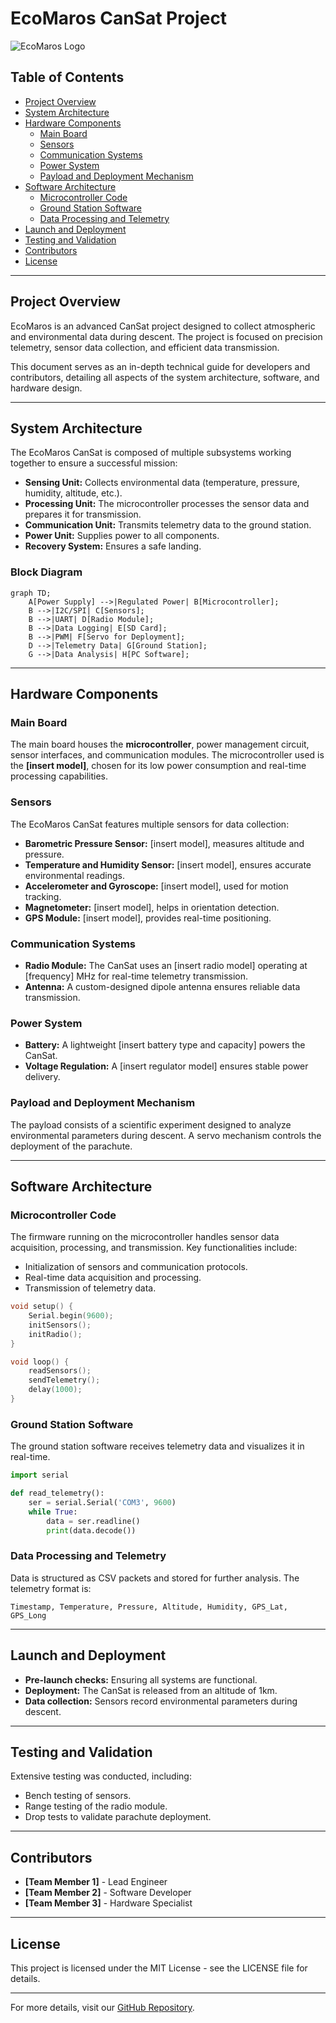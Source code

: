# EcoMaros CanSat Project

![EcoMaros Logo](link_to_logo_image_if_available)

## Table of Contents
- [Project Overview](#project-overview)
- [System Architecture](#system-architecture)
- [Hardware Components](#hardware-components)
  - [Main Board](#main-board)
  - [Sensors](#sensors)
  - [Communication Systems](#communication-systems)
  - [Power System](#power-system)
  - [Payload and Deployment Mechanism](#payload-and-deployment-mechanism)
- [Software Architecture](#software-architecture)
  - [Microcontroller Code](#microcontroller-code)
  - [Ground Station Software](#ground-station-software)
  - [Data Processing and Telemetry](#data-processing-and-telemetry)
- [Launch and Deployment](#launch-and-deployment)
- [Testing and Validation](#testing-and-validation)
- [Contributors](#contributors)
- [License](#license)

---

## Project Overview
EcoMaros is an advanced CanSat project designed to collect atmospheric and environmental data during descent. The project is focused on precision telemetry, sensor data collection, and efficient data transmission.

This document serves as an in-depth technical guide for developers and contributors, detailing all aspects of the system architecture, software, and hardware design.

---

## System Architecture
The EcoMaros CanSat is composed of multiple subsystems working together to ensure a successful mission:
- **Sensing Unit:** Collects environmental data (temperature, pressure, humidity, altitude, etc.).
- **Processing Unit:** The microcontroller processes the sensor data and prepares it for transmission.
- **Communication Unit:** Transmits telemetry data to the ground station.
- **Power Unit:** Supplies power to all components.
- **Recovery System:** Ensures a safe landing.

### Block Diagram
```mermaid
graph TD;
    A[Power Supply] -->|Regulated Power| B[Microcontroller];
    B -->|I2C/SPI| C[Sensors];
    B -->|UART| D[Radio Module];
    B -->|Data Logging| E[SD Card];
    B -->|PWM| F[Servo for Deployment];
    D -->|Telemetry Data| G[Ground Station];
    G -->|Data Analysis| H[PC Software];
```

---

## Hardware Components

### Main Board
The main board houses the **microcontroller**, power management circuit, sensor interfaces, and communication modules. The microcontroller used is the **[insert model]**, chosen for its low power consumption and real-time processing capabilities.

### Sensors
The EcoMaros CanSat features multiple sensors for data collection:
- **Barometric Pressure Sensor:** [insert model], measures altitude and pressure.
- **Temperature and Humidity Sensor:** [insert model], ensures accurate environmental readings.
- **Accelerometer and Gyroscope:** [insert model], used for motion tracking.
- **Magnetometer:** [insert model], helps in orientation detection.
- **GPS Module:** [insert model], provides real-time positioning.

### Communication Systems
- **Radio Module:** The CanSat uses an [insert radio model] operating at [frequency] MHz for real-time telemetry transmission.
- **Antenna:** A custom-designed dipole antenna ensures reliable data transmission.

### Power System
- **Battery:** A lightweight [insert battery type and capacity] powers the CanSat.
- **Voltage Regulation:** A [insert regulator model] ensures stable power delivery.

### Payload and Deployment Mechanism
The payload consists of a scientific experiment designed to analyze environmental parameters during descent. A servo mechanism controls the deployment of the parachute.

---

## Software Architecture

### Microcontroller Code
The firmware running on the microcontroller handles sensor data acquisition, processing, and transmission. Key functionalities include:
- Initialization of sensors and communication protocols.
- Real-time data acquisition and processing.
- Transmission of telemetry data.

```c
void setup() {
    Serial.begin(9600);
    initSensors();
    initRadio();
}

void loop() {
    readSensors();
    sendTelemetry();
    delay(1000);
}
```

### Ground Station Software
The ground station software receives telemetry data and visualizes it in real-time.

```python
import serial

def read_telemetry():
    ser = serial.Serial('COM3', 9600)
    while True:
        data = ser.readline()
        print(data.decode())
```

### Data Processing and Telemetry
Data is structured as CSV packets and stored for further analysis. The telemetry format is:
```
Timestamp, Temperature, Pressure, Altitude, Humidity, GPS_Lat, GPS_Long
```

---

## Launch and Deployment
- **Pre-launch checks:** Ensuring all systems are functional.
- **Deployment:** The CanSat is released from an altitude of 1km.
- **Data collection:** Sensors record environmental parameters during descent.

---

## Testing and Validation
Extensive testing was conducted, including:
- Bench testing of sensors.
- Range testing of the radio module.
- Drop tests to validate parachute deployment.

---

## Contributors
- **[Team Member 1]** - Lead Engineer
- **[Team Member 2]** - Software Developer
- **[Team Member 3]** - Hardware Specialist

---

## License
This project is licensed under the MIT License - see the LICENSE file for details.

---

For more details, visit our [GitHub Repository](link_to_repo).
